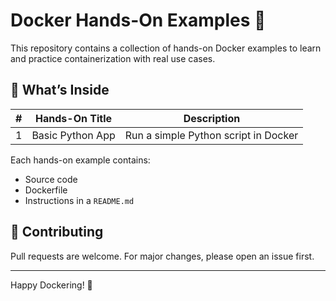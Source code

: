# Docker Hands-On Examples 🚀

This repository contains a collection of hands-on Docker examples to learn and practice containerization with real use cases.

## 🧠 What’s Inside

| # | Hands-On Title              | Description                                |
|---|-----------------------------|--------------------------------------------|
| 1 | Basic Python App            | Run a simple Python script in Docker       |


Each hands-on example contains:
- Source code
- Dockerfile
- Instructions in a `README.md`

## 🤝 Contributing
Pull requests are welcome. For major changes, please open an issue first.

---

Happy Dockering! 🐳
